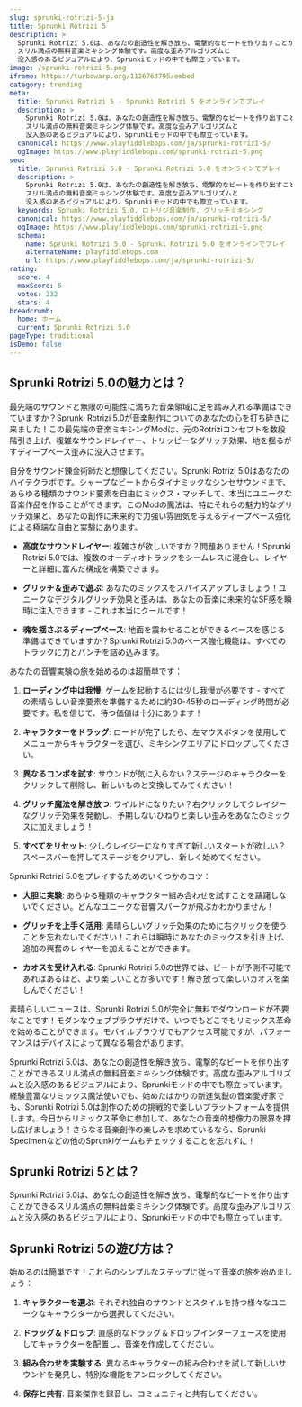 ```yaml
---
slug: sprunki-rotrizi-5-ja
title: Sprunki Rotrizi 5
description: >
  Sprunki Rotrizi 5.0は、あなたの創造性を解き放ち、電撃的なビートを作り出すことができる
  スリル満点の無料音楽ミキシング体験です。高度な歪みアルゴリズムと
  没入感のあるビジュアルにより、Sprunkiモッドの中でも際立っています。
image: /sprunki-rotrizi-5.png
iframe: https://turbowarp.org/1126764795/embed
category: trending
meta:
  title: Sprunki Rotrizi 5 - Sprunki Rotrizi 5 をオンラインでプレイ
  description: >
    Sprunki Rotrizi 5.0は、あなたの創造性を解き放ち、電撃的なビートを作り出すことができる
    スリル満点の無料音楽ミキシング体験です。高度な歪みアルゴリズムと
    没入感のあるビジュアルにより、Sprunkiモッドの中でも際立っています。
  canonical: https://www.playfiddlebops.com/ja/sprunki-rotrizi-5/
  ogImage: https://www.playfiddlebops.com/sprunki-rotrizi-5.png
seo:
  title: Sprunki Rotrizi 5.0 - Sprunki Rotrizi 5.0 をオンラインでプレイ
  description: >
    Sprunki Rotrizi 5.0は、あなたの創造性を解き放ち、電撃的なビートを作り出すことができる
    スリル満点の無料音楽ミキシング体験です。高度な歪みアルゴリズムと
    没入感のあるビジュアルにより、Sprunkiモッドの中でも際立っています。
  keywords: Sprunki Rotrizi 5.0, ロトリジ音楽制作, グリッチミキシング
  canonical: https://www.playfiddlebops.com/ja/sprunki-rotrizi-5/
  ogImage: https://www.playfiddlebops.com/sprunki-rotrizi-5.png
  schema:
    name: Sprunki Rotrizi 5.0 - Sprunki Rotrizi 5.0 をオンラインでプレイ
    alternateName: playfiddlebops.com
    url: https://www.playfiddlebops.com/ja/sprunki-rotrizi-5/
rating:
  score: 4
  maxScore: 5
  votes: 232
  stars: 4
breadcrumb:
  home: ホーム
  current: Sprunki Rotrizi 5.0
pageType: traditional
isDemo: false
---
```


## Sprunki Rotrizi 5.0の魅力とは？

最先端のサウンドと無限の可能性に満ちた音楽領域に足を踏み入れる準備はできていますか？Sprunki Rotrizi 5.0が音楽制作についてのあなたの心を打ち砕きに来ました！この最先端の音楽ミキシングModは、元のRotriziコンセプトを数段階引き上げ、複雑なサウンドレイヤー、トリッピーなグリッチ効果、地を揺るがすディープベース歪みに没入させます。

自分をサウンド錬金術師だと想像してください。Sprunki Rotrizi 5.0はあなたのハイテクラボです。シャープなビートからダイナミックなシンセサウンドまで、あらゆる種類のサウンド要素を自由にミックス・マッチして、本当にユニークな音楽作品を作ることができます。このModの魔法は、特にそれらの魅力的なグリッチ効果と、あなたの創作に未来的で力強い雰囲気を与えるディープベース強化による極端な自由と実験にあります。

- **高度なサウンドレイヤー**: 複雑さが欲しいですか？問題ありません！Sprunki Rotrizi 5.0では、複数のオーディオトラックをシームレスに混合し、レイヤーと詳細に富んだ構成を構築できます。

- **グリッチ＆歪みで遊ぶ**: あなたのミックスをスパイスアップしましょう！ユニークなデジタルグリッチ効果と歪みは、あなたの音楽に未来的なSF感を瞬時に注入できます - これは本当にクールです！

- **魂を揺さぶるディープベース**: 地面を震わせることができるベースを感じる準備はできていますか？Sprunki Rotrizi 5.0のベース強化機能は、すべてのトラックに力とパンチを詰め込みます。

あなたの音響実験の旅を始めるのは超簡単です：

1. **ローディング中は我慢**: ゲームを起動するには少し我慢が必要です - すべての素晴らしい音楽要素を準備するために約30-45秒のローディング時間が必要です。私を信じて、待つ価値は十分にあります！

2. **キャラクターをドラッグ**: ロードが完了したら、左マウスボタンを使用してメニューからキャラクターを選び、ミキシングエリアにドロップしてください。

3. **異なるコンボを試す**: サウンドが気に入らない？ステージのキャラクターをクリックして削除し、新しいものと交換してみてください！

4. **グリッチ魔法を解き放つ**: ワイルドになりたい？右クリックしてクレイジーなグリッチ効果を発動し、予期しないひねりと楽しい歪みをあなたのミックスに加えましょう！

5. **すべてをリセット**: 少しクレイジーになりすぎて新しいスタートが欲しい？スペースバーを押してステージをクリアし、新しく始めてください。

Sprunki Rotrizi 5.0をプレイするためのいくつかのコツ：

- **大胆に実験**: あらゆる種類のキャラクター組み合わせを試すことを躊躇しないでください。どんなユニークな音響スパークが飛ぶかわかりません！

- **グリッチを上手く活用**: 素晴らしいグリッチ効果のために右クリックを使うことを忘れないでください！これらは瞬時にあなたのミックスを引き上げ、追加の興奮のレイヤーを加えることができます。

- **カオスを受け入れる**: Sprunki Rotrizi 5.0の世界では、ビートが予測不可能であればあるほど、より楽しいことが多いです！解き放って楽しいカオスを楽しんでください！

素晴らしいニュースは、Sprunki Rotrizi 5.0が完全に無料でダウンロードが不要なことです！モダンなウェブブラウザだけで、いつでもどこでもリミックス革命を始めることができます。モバイルブラウザでもアクセス可能ですが、パフォーマンスはデバイスによって異なる場合があります。

Sprunki Rotrizi 5.0は、あなたの創造性を解き放ち、電撃的なビートを作り出すことができるスリル満点の無料音楽ミキシング体験です。高度な歪みアルゴリズムと没入感のあるビジュアルにより、Sprunkiモッドの中でも際立っています。経験豊富なリミックス魔法使いでも、始めたばかりの新進気鋭の音楽愛好家でも、Sprunki Rotrizi 5.0は創作のための挑戦的で楽しいプラットフォームを提供します。今日からリミックス革命に参加して、あなたの音楽的想像力の限界を押し広げましょう！さらなる音楽創作の楽しみを求めているなら、Sprunki Specimenなどの他のSprunkiゲームもチェックすることを忘れずに！

## Sprunki Rotrizi 5とは？

Sprunki Rotrizi 5.0は、あなたの創造性を解き放ち、電撃的なビートを作り出すことができるスリル満点の無料音楽ミキシング体験です。高度な歪みアルゴリズムと没入感のあるビジュアルにより、Sprunkiモッドの中でも際立っています。

## Sprunki Rotrizi 5の遊び方は？

始めるのは簡単です！これらのシンプルなステップに従って音楽の旅を始めましょう：

1. **キャラクターを選ぶ**: それぞれ独自のサウンドとスタイルを持つ様々なユニークなキャラクターから選択してください。

2. **ドラッグ＆ドロップ**: 直感的なドラッグ＆ドロップインターフェースを使用してキャラクターを配置し、音楽を作成してください。

3. **組み合わせを実験する**: 異なるキャラクターの組み合わせを試して新しいサウンドを発見し、特別な機能をアンロックしてください。

4. **保存と共有**: 音楽傑作を録音し、コミュニティと共有してください。